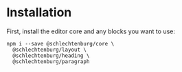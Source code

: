 # Installation

First, install the editor core and any blocks you want to use:

```
npm i --save @schlechtenburg/core \
  @schlechtenburg/layout \
  @schlechtenburg/heading \
  @schlechtenburg/paragraph
```



